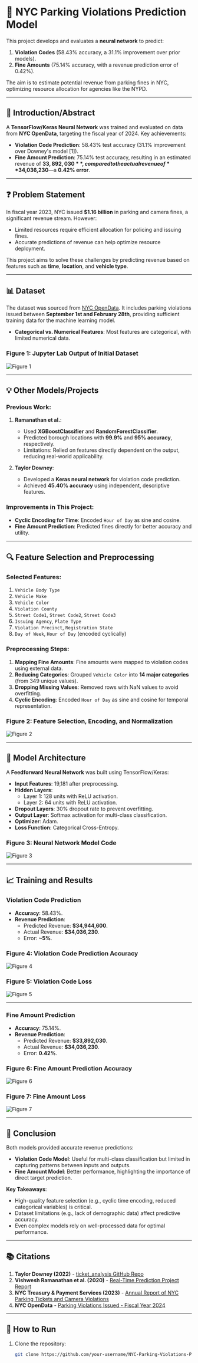 # 🚗 NYC Parking Violations Prediction Model

This project develops and evaluates a **neural network** to predict:
1. **Violation Codes** (58.43% accuracy, a 31.1% improvement over prior models).
2. **Fine Amounts** (75.14% accuracy, with a revenue prediction error of 0.42%).

The aim is to estimate potential revenue from parking fines in NYC, optimizing resource allocation for agencies like the NYPD.

---

## 📜 Introduction/Abstract

A **TensorFlow/Keras Neural Network** was trained and evaluated on data from **NYC OpenData**, targeting the fiscal year of 2024. Key achievements:
- **Violation Code Prediction**: 58.43% test accuracy (31.1% improvement over Downey's model [1]).
- **Fine Amount Prediction**: 75.14% test accuracy, resulting in an estimated revenue of **$33,892,030**, compared to the actual revenue of **$34,036,230**—a **0.42% error**.

---

## ❓ Problem Statement

In fiscal year 2023, NYC issued **$1.16 billion** in parking and camera fines, a significant revenue stream. However:
- Limited resources require efficient allocation for policing and issuing fines.
- Accurate predictions of revenue can help optimize resource deployment.

This project aims to solve these challenges by predicting revenue based on features such as **time**, **location**, and **vehicle type**.

---

## 📊 Dataset

The dataset was sourced from [NYC OpenData](https://data.cityofnewyork.us/City-Government/Parking-Violations-Issued-Fiscal-Year-2024/pvqr-7yc4). It includes parking violations issued between **September 1st and February 28th**, providing sufficient training data for the machine learning model.

- **Categorical vs. Numerical Features**: Most features are categorical, with limited numerical data.

### Figure 1: Jupyter Lab Output of Initial Dataset
![Figure 1](images/fig1.jpeg)

---

## 💡 Other Models/Projects

### Previous Work:
1. **Ramanathan et al.**:
   - Used **XGBoostClassifier** and **RandomForestClassifier**.
   - Predicted borough locations with **99.9%** and **95% accuracy**, respectively.
   - Limitations: Relied on features directly dependent on the output, reducing real-world applicability.
   
2. **Taylor Downey**:
   - Developed a **Keras neural network** for violation code prediction.
   - Achieved **45.40% accuracy** using independent, descriptive features.

### Improvements in This Project:
- **Cyclic Encoding for Time**: Encoded `Hour of Day` as sine and cosine.
- **Fine Amount Prediction**: Predicted fines directly for better accuracy and utility.

---

## 🔍 Feature Selection and Preprocessing

### Selected Features:
1. `Vehicle Body Type`
2. `Vehicle Make`
3. `Vehicle Color`
4. `Violation County`
5. `Street Code1`, `Street Code2`, `Street Code3`
6. `Issuing Agency`, `Plate Type`
7. `Violation Precinct`, `Registration State`
8. `Day of Week`, `Hour of Day` (encoded cyclically)

### Preprocessing Steps:
1. **Mapping Fine Amounts**: Fine amounts were mapped to violation codes using external data.
2. **Reducing Categories**: Grouped `Vehicle Color` into **14 major categories** (from 349 unique values).
3. **Dropping Missing Values**: Removed rows with NaN values to avoid overfitting.
4. **Cyclic Encoding**: Encoded `Hour of Day` as sine and cosine for temporal representation.

### Figure 2: Feature Selection, Encoding, and Normalization
![Figure 2](images/fig2.jpeg)

---

## 🤖 Model Architecture

A **Feedforward Neural Network** was built using TensorFlow/Keras:
- **Input Features**: 19,181 after preprocessing.
- **Hidden Layers**:
  - Layer 1: 128 units with ReLU activation.
  - Layer 2: 64 units with ReLU activation.
- **Dropout Layers**: 30% dropout rate to prevent overfitting.
- **Output Layer**: Softmax activation for multi-class classification.
- **Optimizer**: Adam.
- **Loss Function**: Categorical Cross-Entropy.

### Figure 3: Neural Network Model Code
![Figure 3](images/fig3.jpeg)

---

## 📈 Training and Results

### **Violation Code Prediction**
- **Accuracy**: 58.43%.
- **Revenue Prediction**:
  - Predicted Revenue: **$34,944,600**.
  - Actual Revenue: **$34,036,230**.
  - Error: **~5%**.

### Figure 4: Violation Code Prediction Accuracy
![Figure 4](images/fig4.jpeg)

### Figure 5: Violation Code Loss
![Figure 5](images/fig5.jpeg)

---

### **Fine Amount Prediction**
- **Accuracy**: 75.14%.
- **Revenue Prediction**:
  - Predicted Revenue: **$33,892,030**.
  - Actual Revenue: **$34,036,230**.
  - Error: **0.42%**.

### Figure 6: Fine Amount Prediction Accuracy
![Figure 6](images/fig6.jpeg)

### Figure 7: Fine Amount Loss
![Figure 7](images/fig7.jpeg)

---

## 🏁 Conclusion

Both models provided accurate revenue predictions:
- **Violation Code Model**: Useful for multi-class classification but limited in capturing patterns between inputs and outputs.
- **Fine Amount Model**: Better performance, highlighting the importance of direct target prediction.

**Key Takeaways**:
- High-quality feature selection (e.g., cyclic time encoding, reduced categorical variables) is critical.
- Dataset limitations (e.g., lack of demographic data) affect predictive accuracy.
- Even complex models rely on well-processed data for optimal performance.

---

## 📚 Citations

1. **Taylor Downey (2022)** - [ticket_analysis GitHub Repo](https://github.com/tadowney/ticket_analysis)
2. **Vishwesh Ramanathan et al. (2020)** - [Real-Time Prediction Project Report](https://github.com/Vishwesh4/Real-time-prediction)
3. **NYC Treasury & Payment Services (2023)** - [Annual Report of NYC Parking Tickets and Camera Violations](https://www.nyc.gov/assets/finance/downloads/pdf/23pdf/2023-local-law-6-report.pdf)
4. **NYC OpenData** - [Parking Violations Issued - Fiscal Year 2024](https://data.cityofnewyork.us/City-Government/Parking-Violations-Issued-Fiscal-Year-2024/pvqr-7yc4)

---

## 📂 How to Run

1. Clone the repository:
   ```bash
   git clone https://github.com/your-username/NYC-Parking-Violations-Prediction-Model.git
